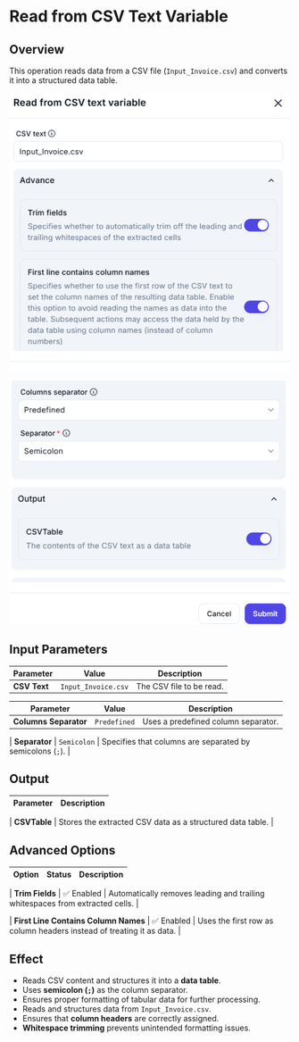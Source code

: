 # **Read from CSV Text Variable**  

## **Overview**  

This operation reads data from a CSV file (`Input_Invoice.csv`) and converts it into a structured data table.  

![alt text](read-from-csv-text-variable1-1.png)

![alt text](read-from-csv-text-variable2-1.png)

## **Input Parameters**  

| Parameter       | Value               | Description |
|----------------|---------------------|-------------|
| **CSV Text**   | `Input_Invoice.csv`  | The CSV file to be read. |

| Parameter            | Value         | Description |
|----------------------|--------------|-------------|
| **Columns Separator** | `Predefined`  | Uses a predefined column separator. |

| **Separator**        | `Semicolon`   | Specifies that columns are separated by semicolons (`;`). |

## **Output**  

| Parameter  | Description |
|------------|-------------|

| **CSVTable** | Stores the extracted CSV data as a structured data table. |

## **Advanced Options**  

| Option                          | Status | Description |
|---------------------------------|--------|-------------|

| **Trim Fields**                 | ✅ Enabled | Automatically removes leading and trailing whitespaces from extracted cells. |

| **First Line Contains Column Names** | ✅ Enabled | Uses the first row as column headers instead of treating it as data. |

## **Effect**  

- Reads CSV content and structures it into a **data table**.  
- Uses **semicolon (`;`)** as the column separator.  
- Ensures proper formatting of tabular data for further processing.  
- Reads and structures data from `Input_Invoice.csv`.  
- Ensures that **column headers** are correctly assigned.  
- **Whitespace trimming** prevents unintended formatting issues.

